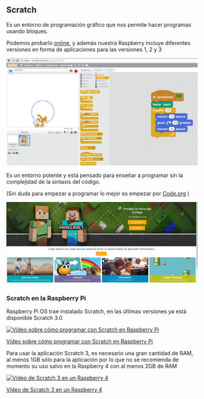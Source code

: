 ## Scratch

Es un entorno de programación gráfico que nos permite hacer programas usando bloques.

Podemos probarlo [online](https://scratch.mit.edu/projects/editor/), y además nuestra Raspberry incluye diferentes versiones en forma de aplicaciones para las versiones 1, 2 y 3

![Scratch](./images/scratch.png)


Es un entorno potente y está pensado para enseñar a programar sin la complejidad de la sintaxis del código.

(Sin duda para empezar a programar lo mejor es empezar por [Code.org](Code.org) )

![Code.org](./images/code.png)

### Scratch en la Raspberry Pi

Raspberry Pi OS trae instalado  Scratch, en las últimas versiones ya está disponible Scratch 3.0

[![Vídeo sobre cómo programar con Scratch en Raspberry Pi](https://img.youtube.com/vi/6veM85OpsKI/0.jpg)](https://drive.google.com/file/d/1QG2NrZ_QWXPsnkMdEKYAPNeXSSZMpdJU/view?usp=sharing)

[Vídeo sobre cómo programar con Scratch en Raspberry Pi](https://drive.google.com/file/d/1QG2NrZ_QWXPsnkMdEKYAPNeXSSZMpdJU/view?usp=sharing)

Para usar la aplicación Scratch 3, es necesario una gran cantidad de RAM, al menos 1GB sólo para la aplicación por lo que no se recomienda de momento su uso salvo en la Raspberry 4 con al menos 2GB de RAM

[![Vídeo de Scratch 3 en un Raspberry 4](https://img.youtube.com/vi/mMYKjVri3QI/0.jpg)](https://drive.google.com/file/d/1F0C0y5Wug9mEHTY9n7KXXjzEk_xlZABH/view?usp=sharing)

[Vídeo de Scratch 3 en un Raspberry 4](https://drive.google.com/file/d/1F0C0y5Wug9mEHTY9n7KXXjzEk_xlZABH/view?usp=sharing) 
